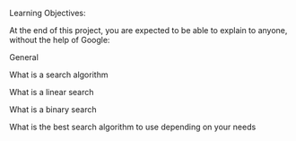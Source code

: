 Learning Objectives:

At the end of this project, you are expected to be able to explain to anyone, without the help of Google:

General

What is a search algorithm

What is a linear search

What is a binary search

What is the best search algorithm to use depending on your needs
